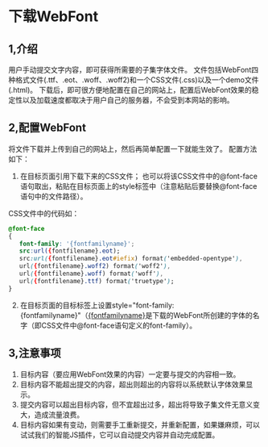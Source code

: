 # 下载WebFont

## 1,介绍
用户手动提交文字内容，即可获得所需要的子集字体文件。
文件包括WebFont四种格式文件(.ttf、.eot、.woff、.woff2)和一个CSS文件(.css)以及一个demo文件(.html)。
下载后，即可很方便地配置在自己的网站上，配置后WebFont效果的稳定性以及加载速度都取决于用户自己的服务器，不会受到本网站的影响。

## 2,配置WebFont
将文件下载并上传到自己的网站上，然后再简单配置一下就能生效了。
配置方法如下：

1. 在目标页面引用下载下来的CSS文件；
也可以将该CSS文件中的@font-face语句取出，粘贴在目标页面上的style标签中（注意粘贴后要替换@font-face语句中的文件路径）。

CSS文件中的代码如：
 ``` css
@font-face
{
    font-family: '{fontfamilyname}';
    src:url({fontfilename}.eot);
    src:url({fontfilename}.eot#iefix) format('embedded-opentype'),
    url({fontfilename}.woff2) format('woff2'),
    url({fontfilename}.woff) format('woff'),
    url({fontfilename}.ttf) format('truetype');
}

```

2. 在目标页面的目标标签上设置style="font-family:{fontfamilyname}"（<u>{fontfamilyname}</u>是下载的WebFont所创建的字体的名字（即CSS文件中@font-face语句定义的font-family）。

## 3,注意事项

1. 目标内容（要应用WebFont效果的内容）一定要与提交的内容相一致。
2. 目标内容不能超出提交的内容，超出则超出的内容将以系统默认字体效果显示。
3. 提交内容可以超出目标内容，但不宜超出过多，超出将导致子集文件无意义变大，造成流量浪费。
4. 目标内容如果有变动，则需要手工重新提交，并重新配置，如果嫌麻烦，可以试试我们的智能JS插件，它可以自动提交内容并自动完成配置。
